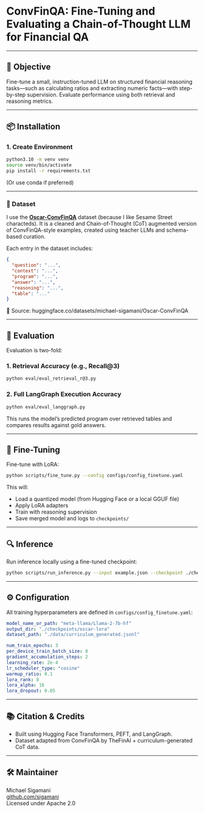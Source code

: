 # ConvFinQA: Fine-Tuning and Evaluating a Chain-of-Thought LLM for Financial QA

---

## 🧠 Objective

Fine-tune a small, instruction-tuned LLM on structured financial reasoning tasks—such as calculating ratios and extracting numeric facts—with step-by-step supervision. Evaluate performance using both retrieval and reasoning metrics.

---

## 📦 Installation

### 1. Create Environment

```bash
python3.10 -m venv venv
source venv/bin/activate
pip install -r requirements.txt
```

(Or use conda if preferred)

---

### 📂 Dataset

I use the [**Oscar-ConvFinQA**](https://huggingface.co/datasets/michael-sigamani/Oscar-ConvFinQA) dataset (because I like Sesame Street characteds).  It is a cleaned and Chain-of-Thought (CoT) augmented version of ConvFinQA-style examples, created using teacher LLMs and schema-based curation.

Each entry in the dataset includes:
```json
{
  "question": "...",
  "context": "...",
  "program": "...",
  "answer": "...",
  "reasoning": "...",
  "table": "..."
}
```

📌 Source: huggingface.co/datasets/michael-sigamani/Oscar-ConvFinQA

---

## 🧪 Evaluation

Evaluation is two-fold:

### 1. Retrieval Accuracy (e.g., Recall@3)

```bash
python eval/eval_retrieval_r@3.py
```

### 2. Full LangGraph Execution Accuracy

```bash
python eval/eval_langgraph.py
```

This runs the model’s predicted program over retrieved tables and compares results against gold answers.

---

## 🧬 Fine-Tuning

Fine-tune with LoRA:

```bash
python scripts/fine_tune.py --config configs/config_finetune.yaml
```

This will:
- Load a quantized model (from Hugging Face or a local GGUF file)
- Apply LoRA adapters
- Train with reasoning supervision
- Save merged model and logs to `checkpoints/`

---

## 🔍 Inference

Run inference locally using a fine-tuned checkpoint:

```bash
python scripts/run_inference.py --input example.json --checkpoint ./checkpoints/oscar-lora
```

---

## ⚙️ Configuration

All training hyperparameters are defined in `configs/config_finetune.yaml`:

```yaml
model_name_or_path: "meta-llama/Llama-2-7b-hf"
output_dir: "./checkpoints/oscar-lora"
dataset_path: "./data/curriculum_generated.jsonl"

num_train_epochs: 3
per_device_train_batch_size: 8
gradient_accumulation_steps: 2
learning_rate: 2e-4
lr_scheduler_type: "cosine"
warmup_ratio: 0.1
lora_rank: 8
lora_alpha: 16
lora_dropout: 0.05
```

---

## 📚 Citation & Credits

- Built using Hugging Face Transformers, PEFT, and LangGraph.
- Dataset adapted from ConvFinQA by TheFinAI + curriculum-generated CoT data.

---

## 🛠️ Maintainer

Michael Sigamani  
[github.com/sigamani](https://github.com/sigamani)  
Licensed under Apache 2.0
